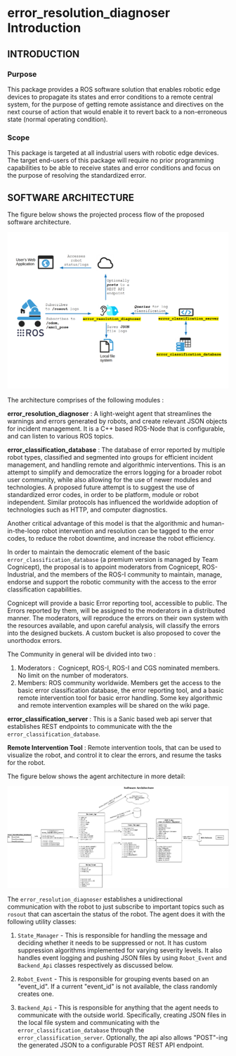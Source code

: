 # error_resolution_diagnoser Introduction 

## INTRODUCTION

### Purpose
This package provides a ROS software solution that enables robotic edge devices to propagate its states and error conditions to a remote central system, for the purpose of getting remote assistance and directives on the next course of action that would enable it to revert back to a non-erroneous state (normal operating condition).

### Scope
This package is targeted at all industrial users with robotic edge devices. The target end-users of this package will require no prior programming capabilities to be able to receive states and error conditions and focus on the purpose of resolving the standardized error.
  
## SOFTWARE ARCHITECTURE
The figure below shows the projected process flow of the proposed software architecture.

![alt text](images/HighLevelSWArch.png "Overview architecture") 

The architecture comprises of the following modules : 

**error_resolution_diagnoser** : 
A light-weight agent that streamlines the warnings and errors generated by robots, and create relevant JSON objects for incident management. It is a C++ based ROS-Node that is configurable, and can listen to various ROS topics.

**error_classification_database** : 
The database of error reported by multiple robot types, classified and segmented into groups for efficient incident management, and handling remote and algorithmic interventions. This is an attempt to simplify and democratize the errors logging for a broader robot user community, while also allowing for the use of newer modules and technologies. A proposed future attempt is to suggest the use of standardized error codes, in order to be platform, module or robot independent. Similar protocols has influenced the worldwide adoption of technologies such as HTTP, and computer diagnostics. 

Another critical advantage of this model is that the algorithmic and human-in-the-loop robot intervention and resolution can be tagged to the error codes, to reduce the robot downtime, and increase the robot efficiency. 

In order to maintain the democratic element of the basic `error_classification_database` (a premium version is managed by Team Cognicept), the proposal is to appoint moderators from Cognicept, ROS-Industrial, and the members of the ROS-I community to maintain, manage, endorse and support the robotic community with the access to the error classification capabilities. 

Cognicept will provide a basic Error reporting tool, accessible to public. The Errors reported by them, will be assigned to the moderators in a distributed manner. The moderators, will reproduce the errors on their own system with the resources available, and upon careful analysis, will classify the errors into the designed buckets. A custom bucket is also proposed to cover the unorthodox errors.

The Community in general will be divided into two : 

1. Moderators :  Cognicept, ROS-I, ROS-I and CGS nominated members. No limit on the number of moderators. 
2. Members: ROS community worldwide. 
Members get the access to the basic error classification database, the error reporting tool, and a basic remote intervention tool for basic error handling. Some key algorithmic and remote intervention examples will be shared on the wiki page. 


**error_classification_server** :
This is a Sanic based web api server that establishes REST endpoints to communicate with the the `error_classification_database`.

**Remote Intervention Tool** : Remote intervention tools, that can be used to visualize the robot, and control it to clear the errors, and resume the tasks for the robot. 

The figure below shows the agent architecture in more detail:

![alt text](images/LowLevelSWArch.png "In-depth software architecture")

The `error_resolution_diagnoser` establishes a unidirectional communication with the robot to just subscribe to important topics such as `rosout` that can ascertain the status of the robot. The agent does it with the following utility classes:

1. `State_Manager` - This is responsible for handling the message and deciding whether it needs to be suppressed or not. It has custom suppression algorithms implemented for varying severity levels. It also handles event logging and pushing JSON files by using `Robot_Event` and `Backend_Api` classes respectively as discussed below.

2. `Robot_Event` - This is responsible for grouping events based on an "event_id". If a current "event_id" is not available, the class randomly creates one.

3. `Backend_Api` - This is responsible for anything that the agent needs to communicate with the outside world. Specifically, creating JSON files in the local file system and communicating with the `error_classification_database` through the `error_classification_server`. Optionally, the api also allows "POST"-ing the generated JSON to a configurable POST REST API endpoint.